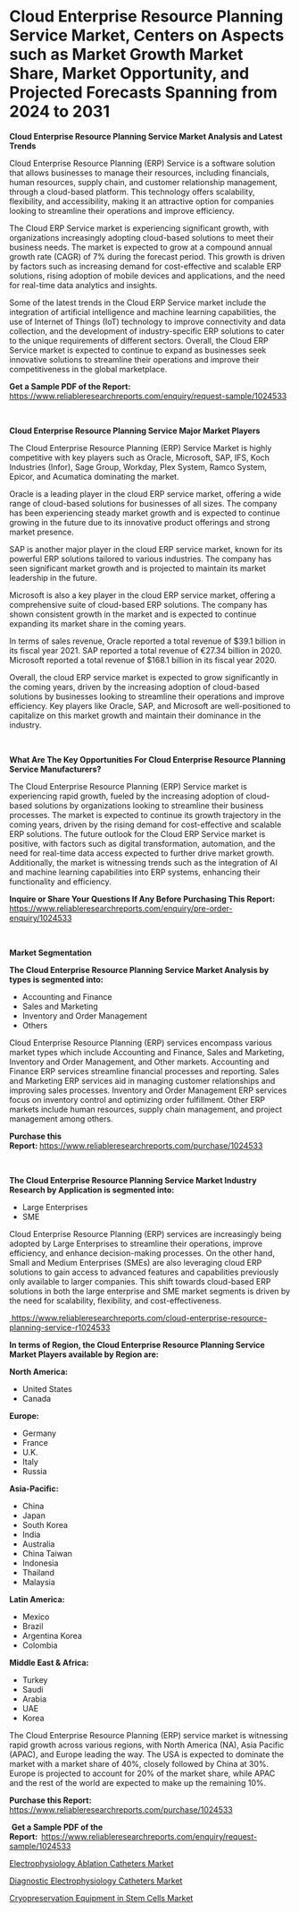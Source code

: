 <p><h1>Cloud Enterprise Resource Planning Service Market, Centers on Aspects such as Market Growth Market Share, Market Opportunity, and Projected Forecasts Spanning from 2024 to 2031</h1></p><p><strong>Cloud Enterprise Resource Planning Service Market Analysis and Latest Trends</strong></p>
<p><p>Cloud Enterprise Resource Planning (ERP) Service is a software solution that allows businesses to manage their resources, including financials, human resources, supply chain, and customer relationship management, through a cloud-based platform. This technology offers scalability, flexibility, and accessibility, making it an attractive option for companies looking to streamline their operations and improve efficiency.</p><p>The Cloud ERP Service market is experiencing significant growth, with organizations increasingly adopting cloud-based solutions to meet their business needs. The market is expected to grow at a compound annual growth rate (CAGR) of 7% during the forecast period. This growth is driven by factors such as increasing demand for cost-effective and scalable ERP solutions, rising adoption of mobile devices and applications, and the need for real-time data analytics and insights.</p><p>Some of the latest trends in the Cloud ERP Service market include the integration of artificial intelligence and machine learning capabilities, the use of Internet of Things (IoT) technology to improve connectivity and data collection, and the development of industry-specific ERP solutions to cater to the unique requirements of different sectors. Overall, the Cloud ERP Service market is expected to continue to expand as businesses seek innovative solutions to streamline their operations and improve their competitiveness in the global marketplace.</p></p>
<p><strong>Get a Sample PDF of the Report:&nbsp;</strong> <a href="https://www.reliableresearchreports.com/enquiry/request-sample/1024533">https://www.reliableresearchreports.com/enquiry/request-sample/1024533</a></p>
<p>&nbsp;</p>
<p><strong>Cloud Enterprise Resource Planning Service Major Market Players</strong></p>
<p><p>The Cloud Enterprise Resource Planning (ERP) Service Market is highly competitive with key players such as Oracle, Microsoft, SAP, IFS, Koch Industries (Infor), Sage Group, Workday, Plex System, Ramco System, Epicor, and Acumatica dominating the market.</p><p>Oracle is a leading player in the cloud ERP service market, offering a wide range of cloud-based solutions for businesses of all sizes. The company has been experiencing steady market growth and is expected to continue growing in the future due to its innovative product offerings and strong market presence.</p><p>SAP is another major player in the cloud ERP service market, known for its powerful ERP solutions tailored to various industries. The company has seen significant market growth and is projected to maintain its market leadership in the future.</p><p>Microsoft is also a key player in the cloud ERP service market, offering a comprehensive suite of cloud-based ERP solutions. The company has shown consistent growth in the market and is expected to continue expanding its market share in the coming years.</p><p>In terms of sales revenue, Oracle reported a total revenue of $39.1 billion in its fiscal year 2021. SAP reported a total revenue of €27.34 billion in 2020. Microsoft reported a total revenue of $168.1 billion in its fiscal year 2020.</p><p>Overall, the cloud ERP service market is expected to grow significantly in the coming years, driven by the increasing adoption of cloud-based solutions by businesses looking to streamline their operations and improve efficiency. Key players like Oracle, SAP, and Microsoft are well-positioned to capitalize on this market growth and maintain their dominance in the industry.</p></p>
<p>&nbsp;</p>
<p><strong>What Are The Key Opportunities For Cloud Enterprise Resource Planning Service Manufacturers?</strong></p>
<p><p>The Cloud Enterprise Resource Planning (ERP) Service market is experiencing rapid growth, fueled by the increasing adoption of cloud-based solutions by organizations looking to streamline their business processes. The market is expected to continue its growth trajectory in the coming years, driven by the rising demand for cost-effective and scalable ERP solutions. The future outlook for the Cloud ERP Service market is positive, with factors such as digital transformation, automation, and the need for real-time data access expected to further drive market growth. Additionally, the market is witnessing trends such as the integration of AI and machine learning capabilities into ERP systems, enhancing their functionality and efficiency.</p></p>
<p><strong>Inquire or Share Your Questions If Any Before Purchasing This Report:</strong> <a href="https://www.reliableresearchreports.com/enquiry/pre-order-enquiry/1024533">https://www.reliableresearchreports.com/enquiry/pre-order-enquiry/1024533</a></p>
<p>&nbsp;</p>
<p><strong>Market Segmentation</strong></p>
<p><strong>The Cloud Enterprise Resource Planning Service Market Analysis by types is segmented into:</strong></p>
<p><ul><li>Accounting and Finance</li><li>Sales and Marketing</li><li>Inventory and Order Management</li><li>Others</li></ul></p>
<p><p>Cloud Enterprise Resource Planning (ERP) services encompass various market types which include Accounting and Finance, Sales and Marketing, Inventory and Order Management, and Other markets. Accounting and Finance ERP services streamline financial processes and reporting. Sales and Marketing ERP services aid in managing customer relationships and improving sales processes. Inventory and Order Management ERP services focus on inventory control and optimizing order fulfillment. Other ERP markets include human resources, supply chain management, and project management among others.</p></p>
<p><strong>Purchase this Report:&nbsp;</strong><a href="https://www.reliableresearchreports.com/purchase/1024533">https://www.reliableresearchreports.com/purchase/1024533</a></p>
<p>&nbsp;</p>
<p><strong>The Cloud Enterprise Resource Planning Service Market Industry Research by Application is segmented into:</strong></p>
<p><ul><li>Large Enterprises</li><li>SME</li></ul></p>
<p><p>Cloud Enterprise Resource Planning (ERP) services are increasingly being adopted by Large Enterprises to streamline their operations, improve efficiency, and enhance decision-making processes. On the other hand, Small and Medium Enterprises (SMEs) are also leveraging cloud ERP solutions to gain access to advanced features and capabilities previously only available to larger companies. This shift towards cloud-based ERP solutions in both the large enterprise and SME market segments is driven by the need for scalability, flexibility, and cost-effectiveness.</p></p>
<p><a href="https://www.reliableresearchreports.com/cloud-enterprise-resource-planning-service-r1024533">&nbsp;https://www.reliableresearchreports.com/cloud-enterprise-resource-planning-service-r1024533</a></p>
<p><strong>In terms of Region, the Cloud Enterprise Resource Planning Service Market Players available by Region are:</strong></p>
<p>
    <p> <strong> North America: </strong>
        <ul>
            <li>United States</li>
            <li>Canada</li>
        </ul>
        </p> 
    <p> <strong> Europe: </strong>
        <ul>
            <li>Germany</li>
            <li>France</li>
            <li>U.K.</li>
            <li>Italy</li>
            <li>Russia</li>
        </ul>
        </p> 
    <p> <strong> Asia-Pacific: </strong>
        <ul>
            <li>China</li>
            <li>Japan</li>
            <li>South Korea</li>
            <li>India</li>
            <li>Australia</li>
            <li>China Taiwan</li>
            <li>Indonesia</li>
            <li>Thailand</li>
            <li>Malaysia</li>
        </ul>
        </p> 
    <p> <strong> Latin America: </strong>
        <ul>
            <li>Mexico</li>
            <li>Brazil</li>
            <li>Argentina Korea</li>
            <li>Colombia</li>
        </ul>
        </p> 
    <p> <strong> Middle East & Africa: </strong>
        <ul>
            <li>Turkey</li>
            <li>Saudi</li>
            <li>Arabia</li>
            <li>UAE</li>
            <li>Korea</li>
        </ul>
    </p>
    </p>
<p><p>The Cloud Enterprise Resource Planning (ERP) service market is witnessing rapid growth across various regions, with North America (NA), Asia Pacific (APAC), and Europe leading the way. The USA is expected to dominate the market with a market share of 40%, closely followed by China at 30%. Europe is projected to account for 20% of the market share, while APAC and the rest of the world are expected to make up the remaining 10%.</p></p>
<p><strong>Purchase this Report: </strong><a href="https://www.reliableresearchreports.com/purchase/1024533">https://www.reliableresearchreports.com/purchase/1024533</a></p>
<p>&nbsp;<strong>Get a Sample PDF of the Report:&nbsp;&nbsp;</strong><a href="https://www.reliableresearchreports.com/enquiry/request-sample/1024533">https://www.reliableresearchreports.com/enquiry/request-sample/1024533</a></p>
<p><strong></strong></p>
<p><p><a href="https://github.com/MaraKoelpin2023/Market-Research-Report-List-1/blob/main/electrophysiology-ablation-catheters-market.md">Electrophysiology Ablation Catheters Market</a></p><p><a href="https://github.com/maudAbbott7/Market-Research-Report-List-1/blob/main/diagnostic-electrophysiology-catheters-market.md">Diagnostic Electrophysiology Catheters Market</a></p><p><a href="https://github.com/mancsybtousav/Market-Research-Report-List-3/blob/main/cryopreservation-equipment-in-stem-cells-market.md">Cryopreservation Equipment in Stem Cells Market</a></p></p>